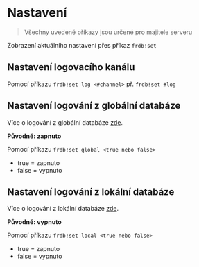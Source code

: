 # Nastavení

> Všechny uvedené příkazy jsou určené pro majitele serveru

Zobrazení aktuálního nastavení přes příkaz `frdb!set`

## Nastavení logovacího kanálu

Pomocí příkazu `frdb!set log <#channel>` př. `frdb!set #log`

## Nastavení logování z globální databáze

Více o logování z globální databáze [zde]().

**Původně: zapnuto**

Pomocí příkazu `frdb!set global <true nebo false>`
- true = zapnuto
- false = vypnuto

## Nastavení logování z lokální databáze

Více o logování z lokální databáze [zde]().

**Původně: vypnuto**

Pomocí příkazu `frdb!set local <true nebo false>`
- true = zapnuto
- false = vypnuto